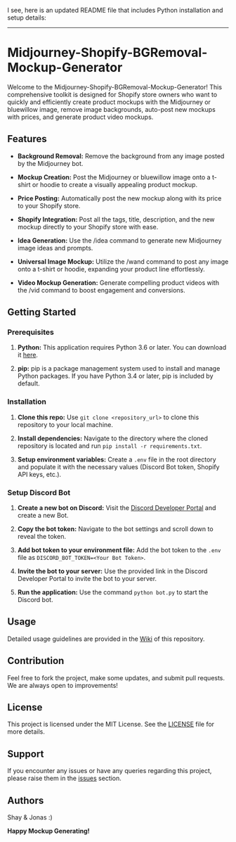 I see, here is an updated README file that includes Python installation and setup details:

---

# Midjourney-Shopify-BGRemoval-Mockup-Generator

Welcome to the Midjourney-Shopify-BGRemoval-Mockup-Generator! This comprehensive toolkit is designed for Shopify store owners who want to quickly and efficiently create product mockups with the Midjourney or bluewillow image, remove image backgrounds, auto-post new mockups with prices, and generate product video mockups. 

## Features
* **Background Removal:** Remove the background from any image posted by the Midjourney bot.

* **Mockup Creation:** Post the Midjourney or bluewillow image onto a t-shirt or hoodie to create a visually appealing product mockup.

* **Price Posting:** Automatically post the new mockup along with its price to your Shopify store.

* **Shopify Integration:** Post all the tags, title, description, and the new mockup directly to your Shopify store with ease.

* **Idea Generation:** Use the /idea command to generate new Midjourney image ideas and prompts.

* **Universal Image Mockup:** Utilize the /wand command to post any image onto a t-shirt or hoodie, expanding your product line effortlessly.

* **Video Mockup Generation:** Generate compelling product videos with the /vid command to boost engagement and conversions.


## Getting Started

### Prerequisites
1. **Python:** This application requires Python 3.6 or later. You can download it [here](https://www.python.org/downloads/).

2. **pip:** pip is a package management system used to install and manage Python packages. If you have Python 3.4 or later, pip is included by default.

### Installation
1. **Clone this repo:** Use `git clone <repository_url>` to clone this repository to your local machine.

2. **Install dependencies:** Navigate to the directory where the cloned repository is located and run `pip install -r requirements.txt`.

3. **Setup environment variables:** Create a `.env` file in the root directory and populate it with the necessary values (Discord Bot token, Shopify API keys, etc.).

### Setup Discord Bot
1. **Create a new bot on Discord:** Visit the [Discord Developer Portal](https://discord.com/developers/applications) and create a new Bot.

2. **Copy the bot token:** Navigate to the bot settings and scroll down to reveal the token.

3. **Add bot token to your environment file:** Add the bot token to the `.env` file as `DISCORD_BOT_TOKEN=<Your Bot Token>`.

4. **Invite the bot to your server:** Use the provided link in the Discord Developer Portal to invite the bot to your server.

5. **Run the application:** Use the command `python bot.py` to start the Discord bot.

## Usage
Detailed usage guidelines are provided in the [Wiki](https://github.com/username/Midjourney-Shopify-BGRemoval-Mockup-Generator/wiki) of this repository.

## Contribution
Feel free to fork the project, make some updates, and submit pull requests. We are always open to improvements!

## License
This project is licensed under the MIT License. See the [LICENSE](https://github.com/username/Midjourney-Shopify-BGRemoval-Mockup-Generator/blob/main/LICENSE) file for more details.

## Support
If you encounter any issues or have any queries regarding this project, please raise them in the [issues](https://github.com/username/Midjourney-Shopify-BGRemoval-Mockup-Generator/issues) section.

## Authors
Shay & Jonas :)

**Happy Mockup Generating!**
